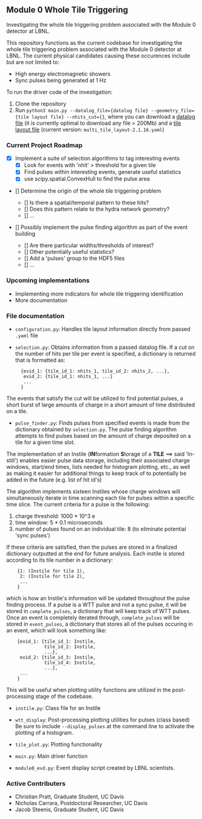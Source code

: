 ## Module 0 Whole Tile Triggering ##

Investigating the whole tile triggering problem associated with the Module 0 detector at LBNL.

This repository functions as the current codebase for investigating the whole tile triggering problem associated with the Module 0 detector at LBNL. The current physical candidates causing these occurences include but are not limited to: 

* High energy electromagnetic showers
* Sync pulses being generated at 1 Hz

To run the driver code of the investigation:

1. Clone the repository
2. Run `python3 main.py --datalog_file={datalog file} --geometry_file={tile layout file} --nhits_cut={}`, where you can download a [datalog file](https://portal.nersc.gov/project/dune/data/Module0/TPC1+2/dataRuns/evdData/) (it is currently optimal to download any file > 200Mb) and a [tile layout file](https://portal.nersc.gov/project/dune/data/Module0/) (current version: `multi_tile_layout-2.1.16.yaml`)

### Current Project Roadmap ###

- [X] Implement a suite of selection algorithms to tag interesting events
    - [X] Look for events with 'nhit' > threshold for a given tile
    - [X] Find pulses within interesting events, generate useful statistics
    - [X] use scipy.spatial.ConvexHull to find the pulse area

- [] Determine the origin of the whole tile triggering problem
    - [] Is there a spatial/temporal pattern to these hits?
    - [] Does this pattern relate to the hydra network geometry?
    - [] ...

- [] Possibly implement the pulse finding algorithm as part of the event building
    - [] Are there particular widths/thresholds of interest?
    - [] Other potentially useful statistics? 
    - [] Add a 'pulses' group to the HDF5 files
    - [] ...

### Upcoming implementations ###

* Implementing more indicators for whole tile triggering identification
* More documentation

### File documentation ###

- `configuration.py`: Handles tile layout information directly from passed `.yaml` file 

- `selection.py`: Obtains information from a passed datalog file. If a cut on the number of hits per tile per event is specified, a dictionary is returned that is formatted as:
  ```
    {evid_1: {tile_id_1: nhits_1, tile_id_2: nhits_2, ...},
     evid_2: {tile_id_1: nhits_1, ...}
     ...
    }
    ```
The events that satisfy the cut will be utilized to find potential pulses, a short burst of large amounts of charge in a short amount of time distributed on a tile. 

- `pulse_finder.py`: Finds pulses from specified events is made from the dictionary obtained by `selection.py`. The pulse finding algorithm attempts to find pulses based on the amount of charge deposited on a tile for a given time slot. 

The implementation of an Instile (**IN**formation **S**torage of a **TILE** ==> said 'In-still') enables easier pulse data storage, including their associated charge windows, start/end times, lists needed for histogram plotting, etc., as well as making it easier for additional things to keep track of to potentially be added in the future (e.g. list of hit id's) 

The algorithm implements sixteen Instiles whose charge windows will simultaneously iterate in time scanning each tile for pulses within a specific time slice. The current criteria for a pulse is the following:

1. charge threshold: 1000 * 10^3 e
2. time window: 5 * 0.1 microseconds
3. number of pulses found on an individual tile: 8 (to eliminate potential 'sync pulses')

If these criteria are satisfied, then the pulses are stored in a finalized dictionary outputted at the end for future analysis. Each instile is stored according to its tile number in a dictionary:
```
    {1: (Instile for tile 1),
     2: (Instile for tile 2),
     ...
    }
```
which is how an Instile's information will be updated throughout the pulse finding process. If a pulse is a WTT pulse and not a sync pulse, it will be stored in `complete_pulses`, a dictionary that will keep track of WTT pulses. Once an event is completely iterated through, `complete_pulses` will be stored in `event_pulses`, a dictionary that stores all of the pulses occuring in an event, which will look something like:

```
    {evid_1: {tile_id_1: Instile,
              tile_id_2: Instile,
              ...},
     evid_2: {tile_id_3: Instile,
              tile_id_4: Instile,
              ...},
     ...
    }
```
This will be useful when plotting utility functions are utilized in the post-processing stage of the codebase.

- `instile.py`: Class file for an Instile

- `wtt_display`: Post-processing plotting utilities for pulses (class based) 
Be sure to include `--display_pulses` at the command line to activate the plotting of a histogram.

- `tile_plot.py`: Plotting functionality

- `main.py`: Main driver function 

- `module0_evd.py`: Event display script created by LBNL scientists.

### Active Contributers ###

* Christian Pratt, Graduate Student, UC Davis
* Nicholas Carrara, Postdoctoral Researcher, UC Davis
* Jacob Steenis, Graduate Student, UC Davis
